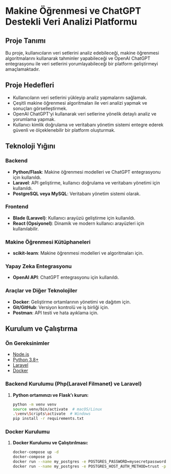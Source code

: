 # **Makine Öğrenmesi ve ChatGPT Destekli Veri Analizi Platformu**

## **Proje Tanımı**

Bu proje, kullanıcıların veri setlerini analiz edebileceği, makine öğrenmesi algoritmalarını kullanarak tahminler yapabileceği ve OpenAI ChatGPT entegrasyonu ile veri setlerini yorumlayabileceği bir platform geliştirmeyi amaçlamaktadır.

## **Proje Hedefleri**

- Kullanıcıların veri setlerini yükleyip analiz yapmalarını sağlamak.
- Çeşitli makine öğrenmesi algoritmaları ile veri analizi yapmak ve sonuçları görselleştirmek.
- OpenAI ChatGPT'yi kullanarak veri setlerine yönelik detaylı analiz ve yorumlama yapmak.
- Kullanıcı kimlik doğrulama ve veritabanı yönetim sistemi entegre ederek güvenli ve ölçeklenebilir bir platform oluşturmak.

## **Teknoloji Yığını**

### **Backend**
- **Python/Flask**: Makine öğrenmesi modelleri ve ChatGPT entegrasyonu için kullanıldı.
- **Laravel**: API geliştirme, kullanıcı doğrulama ve veritabanı yönetimi için kullanıldı.
- **PostgreSQL veya MySQL**: Veritabanı yönetim sistemi olarak.

### **Frontend**
- **Blade (Laravel)**: Kullanıcı arayüzü geliştirme için kullanıldı.
- **React (Opsiyonel)**: Dinamik ve modern kullanıcı arayüzleri için kullanılabilir.

### **Makine Öğrenmesi Kütüphaneleri**
- **scikit-learn**: Makine öğrenmesi modelleri ve algoritmaları için.

### **Yapay Zeka Entegrasyonu**
- **OpenAI API**: ChatGPT entegrasyonu için kullanıldı.

### **Araçlar ve Diğer Teknolojiler**
- **Docker**: Geliştirme ortamlarının yönetimi ve dağıtım için.
- **Git/GitHub**: Versiyon kontrolü ve iş birliği için.
- **Postman**: API testi ve hata ayıklama için.

## **Kurulum ve Çalıştırma**

### **Ön Gereksinimler**
- [Node.js](https://nodejs.org/)
- [Python 3.8+](https://www.python.org/)
- [Laravel](https://laravel.com/)
- [Docker](https://www.docker.com/)

### **Backend Kurulumu (Php(Laravel Filmanet) ve Laravel)**

1. **Python ortamınızı ve Flask'ı kurun:**
   ```bash
   python -m venv venv
   source venv/bin/activate  # macOS/Linux
   .\venv\Scripts\activate  # Windows
   pip install -r requirements.txt


### **Docker Kurulumu**

1. **Docker Kurulumu ve Çalıştırılması:**
   ```bash
   docker-compose up -d
   docker-compose ps
   docker run --name my_postgres -e POSTGRES_PASSWORD=mysecretpassword -e POSTGRES_USER=myuser -e POSTGRES_DB=laravel-docker -p 5432:5432 -d postgres
   docker run --name my_postgres -e POSTGRES_HOST_AUTH_METHOD=trust -p 5432:5432 -d postgres


